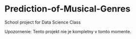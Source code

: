 # Prediction-of-Musical-Genres
School project for Data Science Class

Upozornenie: Tento projekt nie je kompletny v tomto momente.
